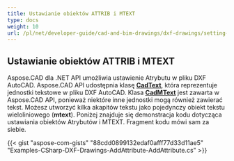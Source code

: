 ```yaml
---
title: Ustawianie obiektów ATTRIB i MTEXT
type: docs
weight: 10
url: /pl/net/developer-guide/cad-and-bim-drawings/dxf-drawings/setting-attrib-and-mtext-objects/
---
```


## **Ustawianie obiektów ATTRIB i MTEXT**
Aspose.CAD dla .NET API umożliwia ustawienie Atrybutu w pliku DXF AutoCAD. Aspose.CAD API udostępnia klasę [**CadText**](https://reference.aspose.com/cad/net/aspose.cad.fileformats.cad.cadobjects/cadtext), która reprezentuje jednostki tekstowe w pliku DXF AutoCAD. Klasa [**CadMText**](https://reference.aspose.com/cad/net/aspose.cad.fileformats.cad.cadobjects/cadmtext) jest zawarta w Aspose.CAD API, ponieważ niektóre inne jednostki mogą również zawierać tekst. Możesz utworzyć kilka akapitów tekstu jako pojedynczy obiekt tekstu wieloliniowego (**mtext**). Poniżej znajduje się demonstracja kodu dotycząca ustawiania obiektów Atrybutów i MTEXT. Fragment kodu mówi sam za siebie.

{{< gist "aspose-com-gists" "88cdd0899132edaf0afff77d33d11ae5" "Examples-CSharp-DXF-Drawings-AddAttribute-AddAttribute.cs" >}}
